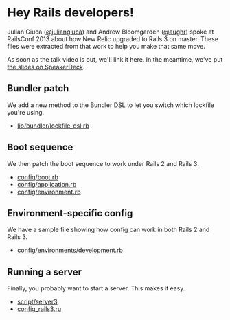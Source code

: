 # Hey Rails developers!

Julian Giuca ([@juliangiuca](https://github.com/juliangiuca)) and Andrew Bloomgarden ([@aughr](https://github.com/aughr)) spoke at RailsConf 2013 about how New Relic upgraded to Rails 3 on master. These files were extracted from that work to help you make that same move.

As soon as the talk video is out, we'll link it here. In the meantime, we've
put [the slides on
SpeakerDeck](https://speakerdeck.com/aughr/upgrading-to-rails-3-on-an-active-master-branch).

## Bundler patch

We add a new method to the Bundler DSL to let you switch which lockfile you're
using.

* [lib/bundler/lockfile_dsl.rb](lib/bundler/lockfile_dsl.rb)

## Boot sequence

We then patch the boot sequence to work under Rails 2 and Rails 3.

* [config/boot.rb](config/boot.rb)
* [config/application.rb](config/application.rb)
* [config/environment.rb](config/environment.rb)

## Environment-specific config

We have a sample file showing how config can work in both Rails 2 and Rails 3.

* [config/environments/development.rb](config/environments/development.rb)

## Running a server

Finally, you probably want to start a server. This makes it easy.

* [script/server3](script/server3)
* [config\_rails3.ru](config_rails3.ru)
